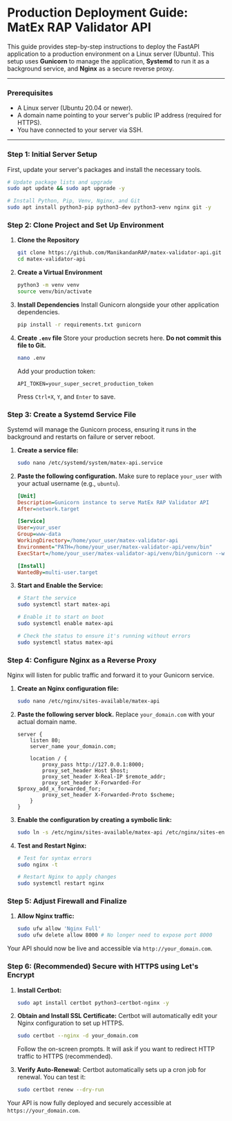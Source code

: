 # Production Deployment Guide: MatEx RAP Validator API

This guide provides step-by-step instructions to deploy the FastAPI application to a production environment on a Linux server (Ubuntu). This setup uses **Gunicorn** to manage the application, **Systemd** to run it as a background service, and **Nginx** as a secure reverse proxy.

---

### **Prerequisites**

- A Linux server (Ubuntu 20.04 or newer).
- A domain name pointing to your server's public IP address (required for HTTPS).
- You have connected to your server via SSH.

--- 

### **Step 1: Initial Server Setup**

First, update your server's packages and install the necessary tools.

```bash
# Update package lists and upgrade
sudo apt update && sudo apt upgrade -y

# Install Python, Pip, Venv, Nginx, and Git
sudo apt install python3-pip python3-dev python3-venv nginx git -y
```

### **Step 2: Clone Project and Set Up Environment**

1.  **Clone the Repository**
    ```bash
    git clone https://github.com/ManikandanRAP/matex-validator-api.git
    cd matex-validator-api
    ```

2.  **Create a Virtual Environment**
    ```bash
    python3 -m venv venv
    source venv/bin/activate
    ```

3.  **Install Dependencies**
    Install Gunicorn alongside your other application dependencies.
    ```bash
    pip install -r requirements.txt gunicorn
    ```

4.  **Create `.env` file**
    Store your production secrets here. **Do not commit this file to Git.**
    ```bash
    nano .env
    ```
    Add your production token:
    ```
    API_TOKEN=your_super_secret_production_token
    ```
    Press `Ctrl+X`, `Y`, and `Enter` to save.

### **Step 3: Create a Systemd Service File**

Systemd will manage the Gunicorn process, ensuring it runs in the background and restarts on failure or server reboot.

1.  **Create a service file:**
    ```bash
    sudo nano /etc/systemd/system/matex-api.service
    ```

2.  **Paste the following configuration.** Make sure to replace `your_user` with your actual username (e.g., `ubuntu`).
    ```ini
    [Unit]
    Description=Gunicorn instance to serve MatEx RAP Validator API
    After=network.target

    [Service]
    User=your_user
    Group=www-data
    WorkingDirectory=/home/your_user/matex-validator-api
    Environment="PATH=/home/your_user/matex-validator-api/venv/bin"
    ExecStart=/home/your_user/matex-validator-api/venv/bin/gunicorn --workers 3 --worker-class uvicorn.workers.UvicornWorker -b 127.0.0.1:8000 app.main:app

    [Install]
    WantedBy=multi-user.target
    ```

3.  **Start and Enable the Service:**
    ```bash
    # Start the service
    sudo systemctl start matex-api

    # Enable it to start on boot
    sudo systemctl enable matex-api

    # Check the status to ensure it's running without errors
    sudo systemctl status matex-api
    ```

### **Step 4: Configure Nginx as a Reverse Proxy**

Nginx will listen for public traffic and forward it to your Gunicorn service.

1.  **Create an Nginx configuration file:**
    ```bash
    sudo nano /etc/nginx/sites-available/matex-api
    ```

2.  **Paste the following server block.** Replace `your_domain.com` with your actual domain name.
    ```nginx
    server {
        listen 80;
        server_name your_domain.com;

        location / {
            proxy_pass http://127.0.0.1:8000;
            proxy_set_header Host $host;
            proxy_set_header X-Real-IP $remote_addr;
            proxy_set_header X-Forwarded-For $proxy_add_x_forwarded_for;
            proxy_set_header X-Forwarded-Proto $scheme;
        }
    }
    ```

3.  **Enable the configuration by creating a symbolic link:**
    ```bash
    sudo ln -s /etc/nginx/sites-available/matex-api /etc/nginx/sites-enabled
    ```

4.  **Test and Restart Nginx:**
    ```bash
    # Test for syntax errors
    sudo nginx -t

    # Restart Nginx to apply changes
    sudo systemctl restart nginx
    ```

### **Step 5: Adjust Firewall and Finalize**

1.  **Allow Nginx traffic:**
    ```bash
    sudo ufw allow 'Nginx Full'
    sudo ufw delete allow 8000 # No longer need to expose port 8000
    ```

Your API should now be live and accessible via `http://your_domain.com`.

### **Step 6: (Recommended) Secure with HTTPS using Let's Encrypt**

1.  **Install Certbot:**
    ```bash
    sudo apt install certbot python3-certbot-nginx -y
    ```

2.  **Obtain and Install SSL Certificate:**
    Certbot will automatically edit your Nginx configuration to set up HTTPS.
    ```bash
    sudo certbot --nginx -d your_domain.com
    ```
    Follow the on-screen prompts. It will ask if you want to redirect HTTP traffic to HTTPS (recommended).

3.  **Verify Auto-Renewal:**
    Certbot automatically sets up a cron job for renewal. You can test it:
    ```bash
    sudo certbot renew --dry-run
    ```

Your API is now fully deployed and securely accessible at `https://your_domain.com`.

